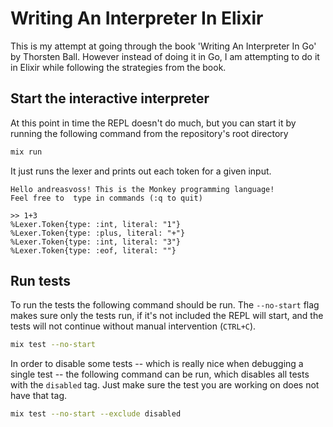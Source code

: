# Writing An Interpreter In Elixir

This is my attempt at going through the book 'Writing An Interpreter In Go' by Thorsten Ball. However instead of doing
it in Go, I am attempting to do it in Elixir while following the strategies from the book.

## Start the interactive interpreter
At this point in time the REPL doesn't do much, but you can start it by running the following command from the
repository's root directory

```sh
mix run
```
It just runs the lexer and prints out each token for a given input.

```
Hello andreasvoss! This is the Monkey programming language!
Feel free to  type in commands (:q to quit)

>> 1+3
%Lexer.Token{type: :int, literal: "1"}
%Lexer.Token{type: :plus, literal: "+"}
%Lexer.Token{type: :int, literal: "3"}
%Lexer.Token{type: :eof, literal: ""}
```

## Run tests
To run the tests the following command should be run. The `--no-start` flag makes sure only the tests run, if it's not
included the REPL will start, and the tests will not continue without manual intervention (`CTRL+C`).

```sh
mix test --no-start
```

In order to disable some tests -- which is really nice when debugging a single test -- the following command can be run,
which disables all tests with the `disabled` tag. Just make sure the test you are working on does not have that tag.

```sh
mix test --no-start --exclude disabled
```
